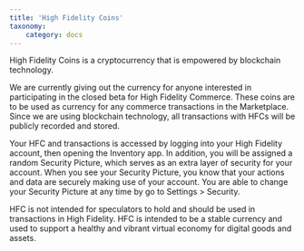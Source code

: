 ```yaml
---
title: 'High Fidelity Coins'
taxonomy:
	category: docs
---
```


High Fidelity Coins is a cryptocurrency that is empowered by blockchain technology.

We are currently giving out the currency for anyone interested in participating in the closed beta for High Fidelity Commerce. These coins are to be used as currency for any commerce transactions in the Marketplace. Since we are using blockchain technology, all transactions with HFCs will be publicly recorded and stored. 

Your HFC and transactions is accessed by logging into your High Fidelity account, then opening the Inventory app. In addition, you will be assigned a random Security Picture, which serves as an extra layer of security for your account. When you see your Security Picture, you know that your actions and data are securely making use of your account. You are able to change your Security Picture at any time by go to Settings > Security.

HFC is not intended for speculators to hold and should be used in transactions in High Fidelity. HFC is intended to be a stable currency and used to support a healthy and vibrant virtual economy for digital goods and assets.







